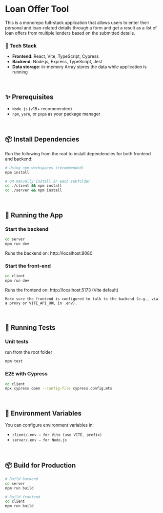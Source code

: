 # Loan Offer Tool

This is a monorepo full-stack application that allows users to enter their personal and loan-related details through a form and get a result as a list of loan offers from multiple lenders based on the submitted details.
<br />
### 🧰 Tech Stack
- <b>Frontend</b>: React, Vite, TypeScript, Cypress
- <b>Backend</b>: Node.js, Express, TypeScript, Jest
- <b>Data storage</b>: in-memory Array stores the data while application is running
<br />

## ✨ Prerequisites

- `Node.js` (v18+ recommended)
- `npm`, `yarn`, or `pnpm` as your package manager
<br />

## 📦 Install Dependencies

Run the following from the root to install dependencies for both frontend and backend:

```bash
# Using npm workspaces (recommended)
npm install

# OR manually install in each subfolder
cd ./client && npm install
cd ./server && npm install
```
<br />

## 🚀 Running the App
### Start the backend
```bash
cd server
npm run dev
```
Runs the backend on: http://localhost:8080

### Start the front-end
```bash
cd client
npm run dev
```
Runs the frontend on: http://localhost:5173 (Vite default)

```Make sure the frontend is configured to talk to the backend (e.g., via a proxy or VITE_API_URL in .env).```

<br />


## 🧪 Running Tests

### Unit tests
run from the root folder
```bash
npm test
```
### E2E with Cypress
```bash
cd client
npx cypress open --config-file cypress.config.mts
```
<br />

## 📁 Environment Variables
You can configure environment variables in:

- ```client/.env – for Vite (use VITE_ prefix)```
- ```server/.env – for Node.js```

<br />

## 📦 Build for Production
```bash
# Build backend
cd server
npm run build
```

```bash
# Build frontend
cd client
npm run build
```
